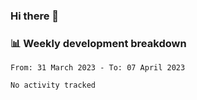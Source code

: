 ### Hi there 👋

### 📊 Weekly development breakdown
<!--START_SECTION:waka-->

```text
From: 31 March 2023 - To: 07 April 2023

No activity tracked
```

<!--END_SECTION:waka-->
